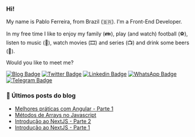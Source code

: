 ### Hi!

My name is Pablo Ferreira, from Brazil (🇧🇷). I'm a Front-End Developer.

In my free time I like to enjoy my family (👪), play (and watch) football (⚽️), listen to music (🎵), watch movies (🎞️) and series (📺) and drink some beers (🍺).

Would you like to meet me?

[![Blog Badge](https://img.shields.io/badge/Blog-pabloferreira.netlify.app-black)](https://pabloferreira.netlify.app/)
[![Twitter Badge](https://img.shields.io/badge/-Twitter-1ca0f1?style=flat-square&labelColor=1ca0f1&logo=twitter&logoColor=white&link=https://twitter.com/PabloFerreiraB)](https://twitter.com/PabloFerreiraB)
[![Linkedin Badge](https://img.shields.io/badge/-LinkedIn-blue?style=flat-square&logo=Linkedin&logoColor=white&link=https://www.linkedin.com/in/PabloFerreiraB)](https://www.linkedin.com/in/PabloFerreiraB)
[![WhatsApp Badge](https://img.shields.io/badge/-WhatsApp-06D253?style=flat-square&labelColor=06D253&logo=WhatsApp&logoColor=white&link=https://web.whatsapp.com/PabloFerreiraB)](https://api.whatsapp.com/send?phone=5517997015361&text=Ol%C3%A1%20Pablo%2C%20tudo%20bem%20%3F)
[![Telegram Badge](https://img.shields.io/badge/-Telegram-2DA5D9?style=flat-square&labelColor=2DA5D9&logo=Telegram&logoColor=white&link=https://t.me/PabloFerreira14)](https://t.me/PabloFerreira14)

### 📕 Últimos posts do blog

<!-- BLOG:START -->
- [Melhores práticas com Angular - Parte 1](https://pabloferreira.netlify.app/melhores-praticas-com-angular-parte-1/)
- [Métodos de Arrays no Javascript](https://pabloferreira.netlify.app/javascript-metodos-de-arrays/)
- [Introdução ao NextJS - Parte 2](https://pabloferreira.netlify.app/introducao-ao-nextjs-parte-2/)
- [Introdução ao NextJS - Parte 1](https://pabloferreira.netlify.app/introducao-ao-nextjs-parte-1/)
<!-- BLOG:END -->